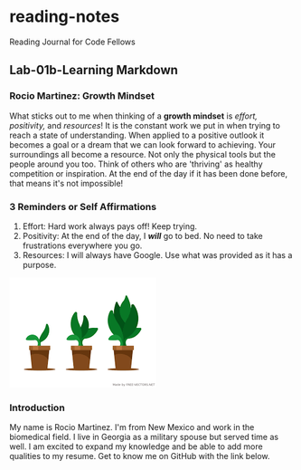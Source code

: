 # reading-notes
Reading Journal for Code Fellows


## Lab-01b-Learning Markdown

### **Rocio Martinez: Growth Mindset**

What sticks out to me when thinking of a **growth mindset** is 
*effort, positivity,* and *resources*!
It is the constant work we put in when trying to reach a state of  understanding. When applied to a positive outlook it becomes a goal or a dream that we can look forward to achieving. Your surroundings all become a resource. Not only the physical tools but the people around you too. Think of others who are 'thriving' as healthy competition or inspiration. At the end of the day if it has been done before, that means it's not impossible! 

### 3 Reminders or Self Affirmations

1. Effort: Hard work always pays off! Keep trying.
2. Positivity: At the end of the day, I ***will*** go to bed. No need to take frustrations everywhere you go.
3. Resources: I will always have Google. Use what was provided as it has a purpose.

![growth plant.](https://github.com/RocioCMartinez/reading-notes/blob/main/plants.png?raw=true)

### Introduction

My name is Rocio Martinez. I'm from New Mexico and work in the biomedical field. I live in Georgia as a military spouse but served time as well. I am excited to expand my knowledge and be able to add more qualities to my resume. Get to know me on GitHub with the link below.
